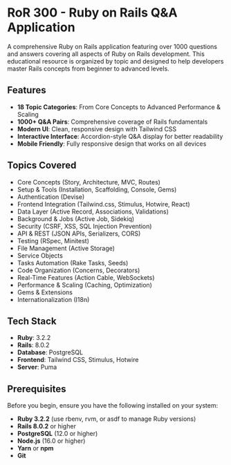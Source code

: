 # RoR 300 - Ruby on Rails Q&A Application

A comprehensive Ruby on Rails application featuring over 1000 questions and answers covering all aspects of Ruby on Rails development. This educational resource is organized by topic and designed to help developers master Rails concepts from beginner to advanced levels.

## Features

- **18 Topic Categories**: From Core Concepts to Advanced Performance & Scaling
- **1000+ Q&A Pairs**: Comprehensive coverage of Rails fundamentals
- **Modern UI**: Clean, responsive design with Tailwind CSS
- **Interactive Interface**: Accordion-style Q&A display for better readability
- **Mobile Friendly**: Fully responsive design that works on all devices

## Topics Covered

- Core Concepts (Story, Architecture, MVC, Routes)
- Setup & Tools (Installation, Scaffolding, Console, Gems)
- Authentication (Devise)
- Frontend Integration (Tailwind.css, Stimulus, Hotwire, React)
- Data Layer (Active Record, Associations, Validations)
- Background & Jobs (Active Job, Sidekiq)
- Security (CSRF, XSS, SQL Injection Prevention)
- API & REST (JSON APIs, Serializers, CORS)
- Testing (RSpec, Minitest)
- File Management (Active Storage)
- Service Objects
- Tasks Automation (Rake Tasks, Seeds)
- Code Organization (Concerns, Decorators)
- Real-Time Features (Action Cable, WebSockets)
- Performance & Scaling (Caching, Optimization)
- Gems & Extensions
- Internationalization (I18n)

## Tech Stack

- **Ruby**: 3.2.2
- **Rails**: 8.0.2
- **Database**: PostgreSQL
- **Frontend**: Tailwind CSS, Stimulus, Hotwire
- **Server**: Puma

## Prerequisites

Before you begin, ensure you have the following installed on your system:

- **Ruby 3.2.2** (use rbenv, rvm, or asdf to manage Ruby versions)
- **Rails 8.0.2** or higher
- **PostgreSQL** (12.0 or higher)
- **Node.js** (16.0 or higher)
- **Yarn** or **npm**
- **Git**
